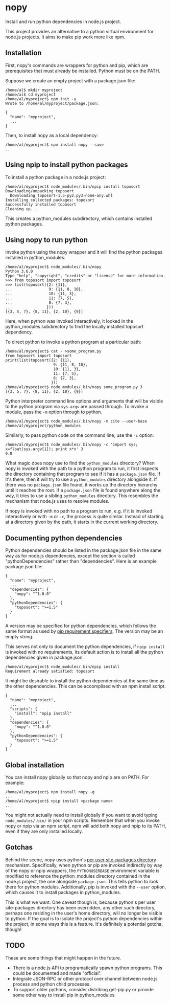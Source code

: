 # nopy

Install and run python dependencies in node.js project.

This project provides an alternative to a python virtual environment for node.js projects. It aims to make pip work more like npm.

## Installation

First, nopy's commands are wrappers for python and pip, which are prerequisites that must already be installed. Python must be on the PATH.

Suppose we create an empty project with a package.json file:
```
/home/al$ mkdir myproject
/home/al$ cd myproject
/home/al/myproject$ npm init -y
Wrote to /home/al/myproject/package.json:

{
  "name": "myproject",
  ...
}
```

Then, to install nopy as a local dependency:
```
/home/al/myproject$ npm install nopy --save
...
```

## Using npip to install python packages

To install a python package in a node.js project:
```
/home/al/myproject$ node_modules/.bin/npip install toposort
Downloading/unpacking toposort
  Downloading toposort-1.5-py2.py3-none-any.whl
Installing collected packages: toposort
Successfully installed toposort
Cleaning up...
```

This creates a python_modules subdirectory, which contains installed python packages.

## Using nopy to run python

Invoke python using the nopy wrapper and it will find the python packages installed in python_modules.
```
/home/al/myproject$ node_modules/.bin/nopy
Python 3.6.0
Type "help", "copyright", "credits" or "license" for more information.
>>> from toposort import toposort
>>> list(toposort({2: {11},
...                9: {11, 8, 10},
...                10: {11, 3},
...                11: {7, 5},
...                8: {7, 3},
...               }))
[{3, 5, 7}, {8, 11}, {2, 10}, {9}]
```

Here, when python was invoked interactively, it looked in the python_modules subdirectory to find the locally installed toposort dependency.

To direct python to invoke a python program at a particular path:
```
/home/al/myproject$ cat - >some_program.py
from toposort import toposort
print(list(toposort({2: {11},
                     9: {11, 8, 10},
                     10: {11, 3},
                     11: {7, 5},
                     8: {7, 3},
                    }))
/home/al/myproject$ node_modules/.bin/nopy some_program.py 3
[{3, 5, 7}, {8, 11}, {2, 10}, {9}]
```

Python interpreter command line options and arguments that will be visible to the python program via `sys.argv` are passed through. To invoke a module, pass the `-m` option through to python.
```
/home/al/myproject$ node_modules/.bin/nopy -m site --user-base
/home/al/myproject/python_modules
```

Similarly, to pass python code on the command line, use the `-c` option:
```
/home/al/myproject$ node_modules/.bin/nopy -c 'import sys; x=float(sys.argv[1]); print x*x' 3
9.0
```

What magic does nopy use to find the `python_modules` directory? When nopy is invoked with the path to a python program to run, it first inspects the directory containing that program to see if it has a `package.json` file. If it's there, then it will try to use a `python_modules` directory alongside it. If there was no `package.json` file found, it works up the directory hierarchy until it reaches the root. If a `package.json` file is found anywhere along the way, it tries to use a sibling `python_modules` directory. This resembles the mechanism that node.js uses to resolve modules.

If nopy is invoked with no path to a program to run, e.g. if it is invoked interactively or with `-m` or `-c`, the process is quite similar. Instead of starting at a directory given by the path, it starts in the current working directory.

## Documenting python dependencies

Python dependencies should be listed in the package.json file in the same way as for node.js dependencies, except the section is called "pythonDependencies" rather than "dependencies". Here is an example package.json file:
```
{
  "name": "myproject",
  ...
  "dependencies": {
    "nopy": "^1.0.0"
  },
  "pythonDependencies": {
    "toposort": ">=1.5"
  }
}
```

A version may be specified for python dependencies, which follows the same format as used by [pip requirement specifiers](https://www.python.org/dev/peps/pep-0508/). The version may be an empty string.

This serves not only to document the python dependencies, if `npip install` is invoked with no requirements, its default action is to install all the python dependencies given in package.json.
```
/home/al/myproject$ node_modules/.bin/npip install
Requirement already satisfied: toposort
```

It might be desirable to install the python dependencies at the same time as the other dependencies. This can be accomplised with an npm install script.
```
{
  "name": "myproject",
  ...
  "scripts": {
    "install": "npip install"
  },
  "dependencies": {
    "nopy": "^1.0.0"
  },
  "pythonDependencies": {
    "toposort": ">=1.5"
  }
}
```

## Global installation

You can install nopy globally so that nopy and npip are on PATH. For example:
```
/home/al/myproject$ npm install nopy -g
...
/home/al/myproject$ npip install <package name>
...
```

You might not actually need to install globally if you want to avoid typing `node_modules/.bin/` in your npm scripts. Remember that when you invoke nopy or npip via an npm script, npm will add both nopy and npip to its PATH, even if they are only installed locally.

## Gotchas

Behind the scene, nopy uses python's [per user site-packages directory](https://www.python.org/dev/peps/pep-0370/) mechanism. Specifically, when python or pip are invoked indirectly by way of the nopy or npip wrappers, the `PYTHONUSERBASE` environment variable is modified to reference the python_modules directory contained in the node.js project, the one alongside `package.json`. This tells python to look there for python modules. Additionally, pip is invoked with the `--user` option, which causes it to install packages in python_modules.

This is what we want. One caveat though is, because python's per user site-packages directory has been overridden, any other such directory, perhaps one residing in the user's home directory, will no longer be visible to python. If the goal is to isolate the project's python dependencies within the project, in some ways this is a feature. It's definitely a potential gotcha, though!

## TODO

These are some things that might happen in the future.
* There is a node.js API to programatically spawn python programs. This could be documented and made "official".
* Integrate JSON-RPC or other protocol over channel between node.js process and python child processes.
* To support older pythons, consider distribing get-pip.py or provide some other way to install pip in python_modules.
